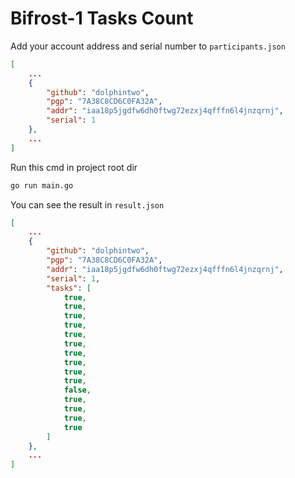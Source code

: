# Bifrost-1 Tasks Count

Add your account address and serial number to `participants.json`

```json
[
    ...
    {
        "github": "dolphintwo",
        "pgp": "7A38C8CD6C0FA32A",
        "addr": "iaa18p5jgdfw6dh0ftwg72ezxj4qfffn6l4jnzqrnj",
        "serial": 1
    },
    ...
]
```

Run this cmd in project root dir

```bash
go run main.go
```

You can see the result in `result.json`

```json
[
    ...
    {
        "github": "dolphintwo",
        "pgp": "7A38C8CD6C0FA32A",
        "addr": "iaa18p5jgdfw6dh0ftwg72ezxj4qfffn6l4jnzqrnj",
        "serial": 1,
        "tasks": [
            true,
            true,
            true,
            true,
            true,
            true,
            true,
            true,
            true,
            true,
            false,
            true,
            true,
            true,
            true
        ]
    },
    ...
]
```
